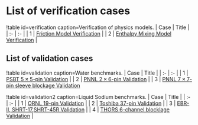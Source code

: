 # List of verification cases

!table id=verification caption=Verification of physics models.
| Case | Title |
| :- | :- |
| 1 | [Friction Model Verification](friction.md) |
| 2 | [Enthalpy Mixing Model Verification](enthalpy.md) |

## List of validation cases

!table id=validation caption=Water benchmarks.
| Case | Title |
| :- | :- |
| 1 | [PSBT $5\times5$-pin Validation](PSBT.md) |
| 2 | [PNNL $2\times6$-pin Validation](pnnl_12_pin.md) |
| 3 | [PNNL $7\times7$-pin sleeve blockage Validation](pnnl_blockage.md)

!table id=validation2 caption=Liquid Sodium benchmarks.
| Case | Title |
| :- | :- |
| 1 | [ORNL $19$-pin Validation](ornl_19_pin.md) |
| 2 | [Toshiba $37$-pin Validation](toshiba_37_pin.md) |
| 3 | [EBR-II, SHRT-17,SHRT-45R Validation](EBR-II.md) |
| 4 | [THORS $6$-channel blocklage Validation](thors.md) |
